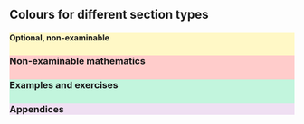 ## Colours for different section types

<div style="background-color: #FFF8C6">

#### Optional, non-examinable

<div style="background-color:#FFCCCB">

### Non-examinable mathematics

<div style="background-color:#C2F5DD">

### Examples and exercises

<div style="background-color:#efdff2">

### Appendices